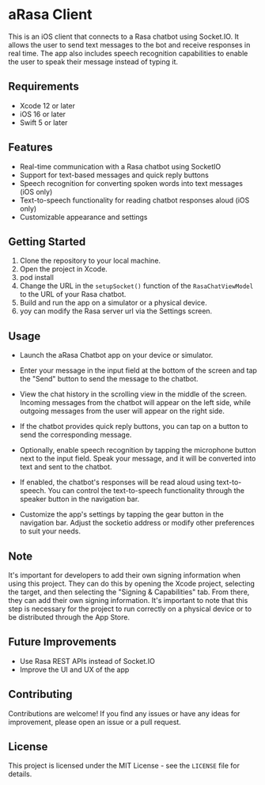 # aRasa Client

This is an iOS client that connects to a Rasa chatbot using Socket.IO. It allows the user to send text messages to the bot and receive responses in real time. The app also includes speech recognition capabilities to enable the user to speak their message instead of typing it.

## Requirements

- Xcode 12 or later
- iOS 16 or later
- Swift 5 or later

## Features

- Real-time communication with a Rasa chatbot using SocketIO
- Support for text-based messages and quick reply buttons
- Speech recognition for converting spoken words into text messages (iOS only)
- Text-to-speech functionality for reading chatbot responses aloud (iOS only)
- Customizable appearance and settings

## Getting Started

1. Clone the repository to your local machine.
2. Open the project in Xcode.
3. pod install
4. Change the URL in the `setupSocket()` function of the `RasaChatViewModel` to the URL of your Rasa chatbot.
5. Build and run the app on a simulator or a physical device.
6. yoy can modify the Rasa server url via the Settings screen.

## Usage

- Launch the aRasa Chatbot app on your device or simulator.

- Enter your message in the input field at the bottom of the screen and tap the "Send" button to send the message to the chatbot.

- View the chat history in the scrolling view in the middle of the screen. Incoming messages from the chatbot will appear on the left side, while outgoing messages from the user will appear on the right side.

- If the chatbot provides quick reply buttons, you can tap on a button to send the corresponding message.

- Optionally, enable speech recognition by tapping the microphone button next to the input field. Speak your message, and it will be converted into text and sent to the chatbot.

- If enabled, the chatbot's responses will be read aloud using text-to-speech. You can control the text-to-speech functionality through the speaker button in the navigation bar.

- Customize the app's settings by tapping the gear button in the navigation bar. Adjust the socketio address or modify other preferences to suit your needs.

## Note
It's important for developers to add their own signing information when using this project. They can do this by opening the Xcode project, selecting the target, and then selecting the "Signing & Capabilities" tab. From there, they can add their own signing information. It's important to note that this step is necessary for the project to run correctly on a physical device or to be distributed through the App Store.

## Future Improvements

- Use Rasa REST APIs instead of Socket.IO
- Improve the UI and UX of the app

## Contributing

Contributions are welcome! If you find any issues or have any ideas for improvement, please open an issue or a pull request.

## License

This project is licensed under the MIT License - see the `LICENSE` file for details.
